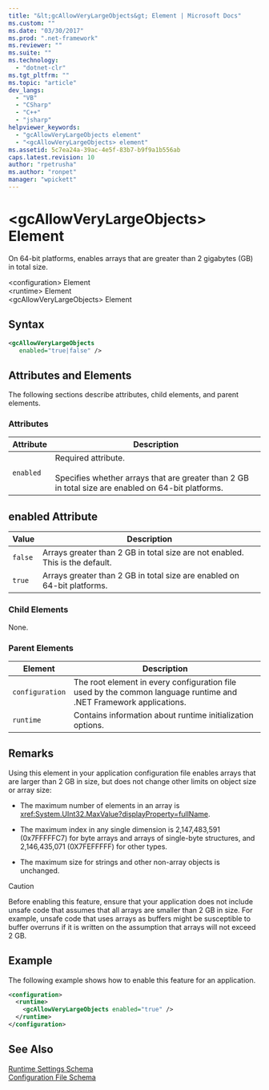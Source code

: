 ```yaml
---
title: "&lt;gcAllowVeryLargeObjects&gt; Element | Microsoft Docs"
ms.custom: ""
ms.date: "03/30/2017"
ms.prod: ".net-framework"
ms.reviewer: ""
ms.suite: ""
ms.technology: 
  - "dotnet-clr"
ms.tgt_pltfrm: ""
ms.topic: "article"
dev_langs: 
  - "VB"
  - "CSharp"
  - "C++"
  - "jsharp"
helpviewer_keywords: 
  - "gcAllowVeryLargeObjects element"
  - "<gcAllowVeryLargeObjects> element"
ms.assetid: 5c7ea24a-39ac-4e5f-83b7-b9f9a1b556ab
caps.latest.revision: 10
author: "rpetrusha"
ms.author: "ronpet"
manager: "wpickett"
---
```

# &lt;gcAllowVeryLargeObjects&gt; Element
On 64-bit platforms, enables arrays that are greater than 2 gigabytes (GB) in total size.  
  
 \<configuration> Element  
\<runtime> Element  
\<gcAllowVeryLargeObjects> Element  
  
## Syntax  
  
```xml  
<gcAllowVeryLargeObjects    
   enabled="true|false" />  
```  
  
## Attributes and Elements  
 The following sections describe attributes, child elements, and parent elements.  
  
### Attributes  
  
|Attribute|Description|  
|---------------|-----------------|  
|`enabled`|Required attribute.<br /><br /> Specifies whether arrays that are greater than 2 GB in total size are enabled on 64-bit platforms.|  
  
## enabled Attribute  
  
|Value|Description|  
|-----------|-----------------|  
|`false`|Arrays greater than 2 GB in total size are not enabled. This is the default.|  
|`true`|Arrays greater than 2 GB in total size are enabled on 64-bit platforms.|  
  
### Child Elements  
 None.  
  
### Parent Elements  
  
|Element|Description|  
|-------------|-----------------|  
|`configuration`|The root element in every configuration file used by the common language runtime and .NET Framework applications.|  
|`runtime`|Contains information about runtime initialization options.|  
  
## Remarks  
 Using this element in your application configuration file enables arrays that are larger than 2 GB in size, but does not change other limits on object size or array size:  
  
-   The maximum number of elements in an array is <xref:System.UInt32.MaxValue?displayProperty=fullName>.  
  
-   The maximum index in any single dimension is 2,147,483,591 (0x7FFFFFC7) for byte arrays and arrays of single-byte structures, and 2,146,435,071 (0X7FEFFFFF) for other types.  
  
-   The maximum size for strings and other non-array objects is unchanged.  
  
> [!CAUTION]
>  Before enabling this feature, ensure that your application does not include unsafe code that assumes that all arrays are smaller than 2 GB in size. For example, unsafe code that uses arrays as buffers might be susceptible to buffer overruns if it is written on the assumption that arrays will not exceed 2 GB.  
  
## Example  
 The following example shows how to enable this feature for an application.  
  
```xml  
<configuration>  
  <runtime>  
    <gcAllowVeryLargeObjects enabled="true" />  
  </runtime>  
</configuration>  
```  
  
## See Also  
 [Runtime Settings Schema](../../../../../docs/framework/configure-apps/file-schema/runtime/index.md)   
 [Configuration File Schema](../../../../../docs/framework/configure-apps/file-schema/index.md)